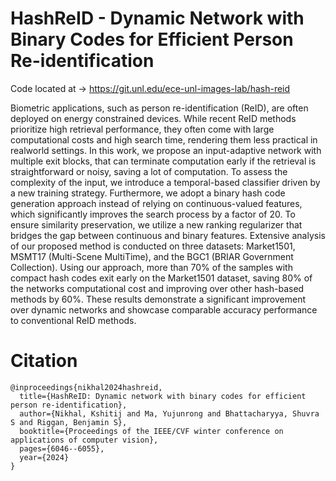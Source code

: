 # HashReID - Dynamic Network with Binary Codes for Efficient Person Re-identification

Code located at -> https://git.unl.edu/ece-unl-images-lab/hash-reid

Biometric applications, such as person re-identification
(ReID), are often deployed on energy constrained devices.
While recent ReID methods prioritize high retrieval performance, they often come with large computational costs
and high search time, rendering them less practical in realworld settings. In this work, we propose an input-adaptive
network with multiple exit blocks, that can terminate computation early if the retrieval is straightforward or noisy,
saving a lot of computation. To assess the complexity of
the input, we introduce a temporal-based classifier driven
by a new training strategy. Furthermore, we adopt a binary hash code generation approach instead of relying on
continuous-valued features, which significantly improves
the search process by a factor of 20. To ensure similarity preservation, we utilize a new ranking regularizer that
bridges the gap between continuous and binary features.
Extensive analysis of our proposed method is conducted on
three datasets: Market1501, MSMT17 (Multi-Scene MultiTime), and the BGC1 (BRIAR Government Collection). Using our approach, more than 70% of the samples with compact hash codes exit early on the Market1501 dataset, saving 80% of the networks computational cost and improving over other hash-based methods by 60%. These results
demonstrate a significant improvement over dynamic networks and showcase comparable accuracy performance to
conventional ReID methods.

# Citation
```
@inproceedings{nikhal2024hashreid,
  title={HashReID: Dynamic network with binary codes for efficient person re-identification},
  author={Nikhal, Kshitij and Ma, Yujunrong and Bhattacharyya, Shuvra S and Riggan, Benjamin S},
  booktitle={Proceedings of the IEEE/CVF winter conference on applications of computer vision},
  pages={6046--6055},
  year={2024}
}
```
